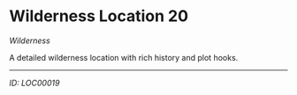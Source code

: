 # Wilderness Location 20

*Wilderness*

A detailed wilderness location with rich history and plot hooks.

---
*ID: LOC00019*